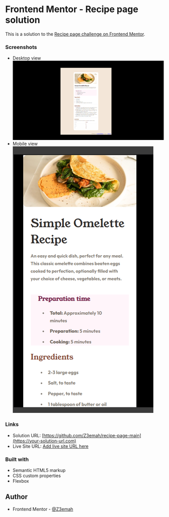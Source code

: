 # Frontend Mentor - Recipe page solution

This is a solution to the [Recipe page challenge on Frontend Mentor](https://www.frontendmentor.io/challenges/recipe-page-KiTsR8QQKm). 


### Screenshots
- Desktop view
![](/recipe-page-main/images/Recipe-page-preview.png)
- Mobile view
![](/recipe-page-main/images/Recipe-page-mobileView.png)



### Links

- Solution URL: [https://github.com/Z3emah/recipe-page-main](https://your-solution-url.com)
- Live Site URL: [Add live site URL here](https://your-live-site-url.com)


### Built with

- Semantic HTML5 markup
- CSS custom properties
- Flexbox


## Author
- Frontend Mentor - [@Z3emah](https://www.frontendmentor.io/profile/yourusername)
